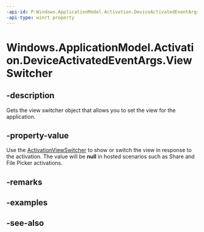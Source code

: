 ----api-id: P:Windows.ApplicationModel.Activation.DeviceActivatedEventArgs.ViewSwitcher
-api-type: winrt property
---<!-- Property syntaxpublic Windows.UI.ViewManagement.ActivationViewSwitcher ViewSwitcher { get; }--># Windows.ApplicationModel.Activation.DeviceActivatedEventArgs.ViewSwitcher## -descriptionGets the view switcher object that allows you to set the view for the application.## -property-valueUse the [ActivationViewSwitcher](../windows.ui.viewmanagement/activationviewswitcher.md) to show or switch the view in response to the activation. The value will be **null** in hosted scenarios such as Share and File Picker activations.## -remarks## -examples## -see-also